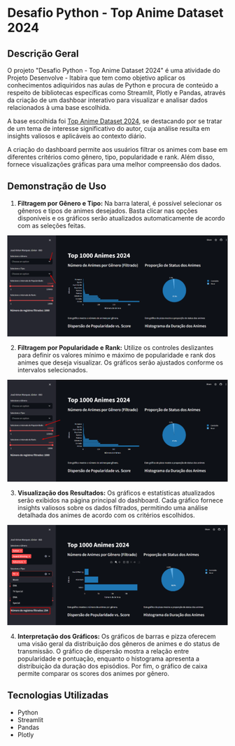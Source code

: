 # Desafio Python - Top Anime Dataset 2024

## Descrição Geral

O projeto "Desafio Python - Top Anime Dataset 2024" é uma atividade do Projeto Desenvolve - Itabira que tem como objetivo aplicar os conhecimentos adiquiridos nas aulas de Python e procura de conteúdo a respeito de bibliotecas específicas como Streamlit, Plotly e Pandas, através da criação de um dashboar interativo para visualizar e analisar dados relacionados à uma base escolhida.

A base escolhida foi [Top Anime Dataset 2024](https://www.kaggle.com/datasets/bhavyadhingra00020/top-anime-dataset-2024), se destacando por se tratar de um tema de interesse significativo do autor, cuja análise resulta em insights valiosos e aplicáveis ao contexto diário.

A criação do dashboard permite aos usuários filtrar os animes com base em diferentes critérios como gênero, tipo, popularidade e rank. Além disso, fornece visualizações gráficas para uma melhor compreensão dos dados.


## Demonstração de Uso


1. **Filtragem por Gênero e Tipo:** Na barra lateral, é possível selecionar os gêneros e tipos de animes desejados. Basta clicar nas opções disponíveis e os gráficos serão atualizados automaticamente de acordo com as seleções feitas.

![Filtragem por Gênero e Tipo](images/Filtros1.png) 

2. **Filtragem por Popularidade e Rank:** Utilize os controles deslizantes para definir os valores mínimo e máximo de popularidade e rank dos animes que deseja visualizar. Os gráficos serão ajustados conforme os intervalos selecionados.

![Filtragem por Popularidade e Rank](images/Filtros2.png) 

3. **Visualização dos Resultados:** Os gráficos e estatísticas atualizados serão exibidos na página principal do dashboard. Cada gráfico fornece insights valiosos sobre os dados filtrados, permitindo uma análise detalhada dos animes de acordo com os critérios escolhidos.

![Visualização dos Resultados](images/Graficos.png) 

4. **Interpretação dos Gráficos:** Os gráficos de barras e pizza oferecem uma visão geral da distribuição dos gêneros de animes e do status de transmissão. O gráfico de dispersão mostra a relação entre popularidade e pontuação, enquanto o histograma apresenta a distribuição da duração dos episódios. Por fim, o gráfico de caixa permite comparar os scores dos animes por gênero.


## Tecnologias Utilizadas

- Python
- Streamlit
- Pandas
- Plotly
